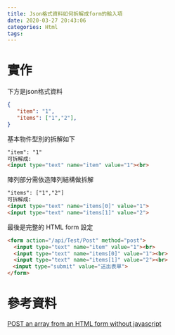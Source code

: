 ```yaml
---
title: Json格式資料如何拆解成form的輸入項
date: 2020-03-27 20:43:06
categories: Html
tags:
---
```


# 實作
下方是json格式資料
```json
{
   "item": "1",
   "items": ["1","2"],
}
```

<!--more-->

基本物件型別的拆解如下
```html
"item": "1"
可拆解成:
<input type="text" name="item" value="1"><br>
```

陣列部分需依造陣列結構做拆解
```html
"items": ["1","2"]
可拆解成:
<input type="text" name="items[0]" value="1">
<input type="text" name="items[1]" value="2">
```

最後是完整的 HTML form 設定
```html
<form action="/api/Test/Post" method="post">
  <input type="text" name="item" value="1"><br>
  <input type="text" name="items[0]" value="1"><br>
  <input type="text" name="items[1]" value="2"><br>
　<input type="submit" value="送出表單">
</form>
```

# 參考資料
[POST an array from an HTML form without javascript](https://stackoverflow.com/questions/9073690/post-an-array-from-an-html-form-without-javascript)
